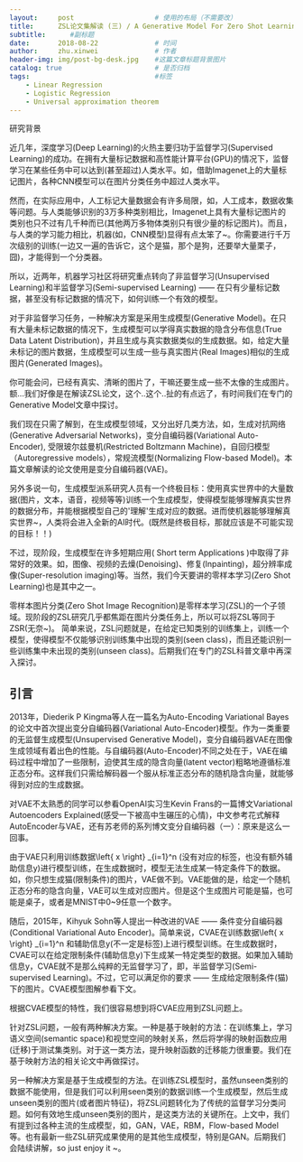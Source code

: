 ```yaml
---
layout:     post   				    # 使用的布局（不需要改）
title:      ZSL论文集解读 (三) / A Generative Model For Zero Shot Learning Using Conditional Variational Autoencoders
subtitle:      #副标题
date:       2018-08-22 				# 时间
author:     zhu.xinwei 		    	# 作者
header-img: img/post-bg-desk.jpg 	#这篇文章标题背景图片
catalog: true 						# 是否归档
tags:								#标签
    - Linear Regression
    - Logistic Regression
    - Universal approximation theorem
---
```



研究背景

近几年，深度学习(Deep Learning)的火热主要归功于监督学习(Supervised Learning)的成功。在拥有大量标记数据和高性能计算平台(GPU)的情况下，监督学习在某些任务中可以达到(甚至超过)人类水平。如，借助Imagenet上的大量标记图片，各种CNN模型可以在图片分类任务中超过人类水平。

然而，在实际应用中，人工标记大量数据会有许多局限，如，人工成本，数据收集等问题。与人类能够识别的3万多种类别相比，Imagenet上具有大量标记图片的类别也只不过有几千种而已(其他两万多物体类别只有很少量的标记图片)。而且，与人类的学习能力相比，机器(如，CNN模型)显得有点太笨了~。你需要进行千万次级别的训练(一边又一遍的告诉它，这个是猫，那个是狗，还要举大量栗子，囧)，才能得到一个分类器。

所以，近两年，机器学习社区将研究重点转向了非监督学习(Unsupervised Learning)和半监督学习(Semi-supervised Learning) —— 在只有少量标记数据，甚至没有标记数据的情况下，如何训练一个有效的模型。

对于非监督学习任务，一种解决方案是采用生成模型(Generative Model)。在只有大量未标记数据的情况下，生成模型可以学得真实数据的隐含分布信息(True Data Latent Distribution)，并且生成与真实数据类似的生成数据。如，给定大量未标记的图片数据，生成模型可以生成一些与真实图片(Real Images)相似的生成图片(Generated Images)。

你可能会问，已经有真实、清晰的图片了，干嘛还要生成一些不太像的生成图片。额...我们好像是在解读ZSL论文，这个..这个..扯的有点远了，有时间我们在专门的Generative Model文章中探讨。

我们现在只需了解到，在生成模型领域，又分出好几类方法，如，生成对抗网络(Generative Adversarial Networks)，变分自编码器(Variational Auto-Encoder),  受限玻尔兹曼机(Restricted Boltzmann Machine)，自回归模型（Autoregressive models），常规流模型(Normalizing Flow-based Model)。本篇文章解读的论文使用是变分自编码器(VAE)。

另外多说一句，生成模型派系研究人员有一个终极目标：使用真实世界中的大量数据(图片，文本，语音，视频等等)训练一个生成模型，使得模型能够理解真实世界的数据分布，并能根据模型自己的'理解'生成对应的数据。进而使机器能够理解真实世界~，人类将会进入全新的AI时代。(既然是终极目标，那就应该是不可能实现的目标！！)

不过，现阶段，生成模型在许多短期应用( Short term Applications )中取得了非常好的效果。如，图像、视频的去燥(Denoising)、修复(Inpainting)，超分辨率成像(Super-resolution imaging)等。当然，我们今天要讲的零样本学习(Zero Shot Learning)也是其中之一。 

零样本图片分类(Zero Shot Image Recognition)是零样本学习(ZSL)的一个子领域。现阶段的ZSL研究几乎都焦距在图片分类任务上，所以可以将ZSL等同于ZSR(无奈~)。 简单来说，ZSL问题就是，在给定已知类别的训练集上，训练一个模型，使得模型不仅能够识别训练集中出现的类别(seen class)，而且还能识别一些训练集中未出现的类别(unseen class)。后期我们在专门的ZSL科普文章中再深入探讨。

## 引言
2013年，Diederik P Kingma等人在一篇名为Auto-Encoding Variational Bayes的论文中首次提出变分自编码器(Variational Auto-Encoder)模型。作为一类重要的无监督生成模型(Unsupervised Generative Model)，变分自编码器VAE在图像生成领域有着出色的性能。与自编码器(Auto-Encoder)不同之处在于，VAE在编码过程中增加了一些限制，迫使其生成的隐含向量(latent vector)粗略地遵循标准正态分布。这样我们只需给解码器一个服从标准正态分布的随机隐含向量，就能够得到对应的生成数据。

对VAE不太熟悉的同学可以参看OpenAI实习生Kevin Frans的一篇博文Variational Autoencoders Explained(感受一下被高中生碾压的心情)，中文参考花式解释AutoEncoder与VAE，还有苏老师的系列博文变分自编码器（一）：原来是这么一回事。

由于VAE只利用训练数据\left\{ x \right\} _{i=1}^n (没有对应的标签，也没有额外辅助信息y)进行模型训练，在生成数据时，模型无法生成某一特定条件下的数据。如，你只想生成猫(限制条件)的图片，VAE做不到。VAE能做的是，给定一个随机正态分布的隐含向量，VAE可以生成对应图片。但是这个生成图片可能是猫，也可能是桌子，或者是MNIST中0~9任意一个数字。

随后，2015年，Kihyuk Sohn等人提出一种改进的VAE —— 条件变分自编码器(Conditional Variational Auto Encoder)。简单来说，CVAE在训练数据\left\{ x \right\} _{i=1}^n 和辅助信息y(不一定是标签)上进行模型训练。在生成数据时，CVAE可以在给定限制条件(辅助信息y)下生成某一特定类型的数据。如果加入辅助信息y，CVAE就不是那么纯粹的无监督学习了，即，半监督学习(Semi-supervised Learning)。不过，它可以满足你的要求 —— 生成给定限制条件(猫)下的图片。CVAE模型图解参看下文。

根据CVAE模型的特性，我们很容易想到将CVAE应用到ZSL问题上。

针对ZSL问题，一般有两种解决方案。一种是基于映射的方法：在训练集上，学习语义空间(semantic space)和视觉空间的映射关系，然后将学得的映射函数应用(迁移)于测试集类别。对于这一类方法，提升映射函数的迁移能力很重要。我们在基于映射方法的相关论文中再做探讨。

另一种解决方案是基于生成模型的方法。在训练ZSL模型时，虽然unseen类别的数据不能使用，但是我们可以利用seen类别的数据训练一个生成模型，然后生成unseen类别的图片(或者图片特征)，将ZSL问题转化为了传统的监督学习分类问题。如何有效地生成unseen类别的图片，是这类方法的关键所在。上文中，我们有提到过各种主流的生成模型，如，GAN，VAE，RBM，Flow-based Model等。也有最新一些ZSL研究成果使用的是其他生成模型，特别是GAN。后期我们会陆续讲解，so just enjoy it ~。